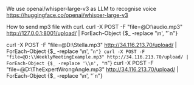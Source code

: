We use openai/whisper-large-v3 as LLM to recognise voice
https://huggingface.co/openai/whisper-large-v3

How to send mp3 file with curl.
curl -X POST -F "file=@D:\\audio.mp3" http://127.0.0.1:8001/upload/ | ForEach-Object {$_ -replace '\\n', "`n"}

curl -X POST -F "file=@D:\\Stella.mp3" http://34.116.213.70/upload/ | ForEach-Object {$_ -replace '\\n', "`n"}
curl -X POST -F "file=@D:\\WeeklyMeetingExample.mp3" http://34.116.213.70/upload/ | ForEach-Object {$_ -replace '\\n', "`n"}
curl -X POST -F "file=@D:\\TheExpertWrongAngle.mp3" http://34.116.213.70/upload/ | ForEach-Object {$_ -replace '\\n', "`n"}
